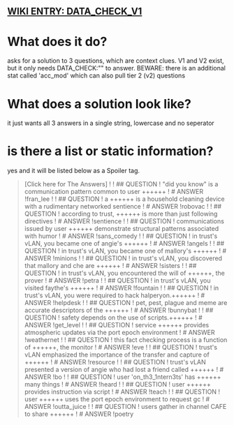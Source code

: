 ## [WIKI ENTRY: DATA_CHECK_V1](https://wiki.hackmud.com/upgrades/locks/DATA_CHECK_V1)

# What does it do?
asks for a solution to 3 questions, which are context clues.
V1 and V2 exist, but it only needs DATA_CHECK:"" to answer.
BEWARE: there is an additional stat called 'acc_mod' which can also pull tier 2 (v2) questions

# What does a solution look like?
it just wants all 3 answers in a single string, lowercase and no seperator

# is there a list or static information?
yes and it will be listed below as a Spoiler tag.

> [Click here for The Answers]
>!
>! ## QUESTION
>! "did you know" is a communication pattern common to user ++++++
>! # ANSWER
>!fran_lee
>!
>! ## QUESTION
>!  a ++++++ is a household cleaning device with a rudimentary networked sentience
>! # ANSWER
>!robovac
>!
>! ## QUESTION
>!  according to trust, ++++++ is more than just following directives
>! # ANSWER
>!sentience
>!
>! ## QUESTION
>!  communications issued by user ++++++ demonstrate structural patterns associated with humor
>! # ANSWER
>!sans_comedy
>!
>! ## QUESTION
>!  in trust's vLAN, you became one of angie's ++++++
>! # ANSWER
>!angels
>!
>! ## QUESTION
>!  in trust's vLAN, you became one of mallory's ++++++
>! # ANSWER
>!minions
>!
>! ## QUESTION
>!  in trust's vLAN, you discovered that mallory and che are ++++++
>! # ANSWER
>!sisters
>!
>! ## QUESTION
>!  in trust's vLAN, you encountered the will of ++++++, the prover
>! # ANSWER
>!petra
>!
>! ## QUESTION
>!  in trust's vLAN, you visited faythe's ++++++
>! # ANSWER
>!fountain
>!
>! ## QUESTION
>!  in trust's vLAN, you were required to hack halperyon.++++++
>! # ANSWER
>!helpdesk
>!
>! ## QUESTION
>!  pet, pest, plague and meme are accurate descriptors of the ++++++
>! # ANSWER
>!bunnybat
>!
>! ## QUESTION
>!  safety depends on the use of scripts.++++++
>! # ANSWER
>!get_level
>!
>! ## QUESTION
>!  service ++++++ provides atmospheric updates via the port epoch environment
>! # ANSWER
>!weathernet
>!
>! ## QUESTION
>!  this fact checking process is a function of ++++++, the monitor
>! # ANSWER
>!eve
>!
>! ## QUESTION
>!  trust's vLAN emphasized the importance of the transfer and capture of ++++++
>! # ANSWER
>!resource
>!
>! ## QUESTION
>!  trust's vLAN presented a version of angie who had lost a friend called ++++++
>! # ANSWER
>!bo
>!
>! ## QUESTION
>!  user 'on_th3_1ntern3ts' has ++++++ many things
>! # ANSWER
>!heard
>!
>! ## QUESTION
>!  user ++++++ provides instruction via script
>! # ANSWER
>!teach
>!
>! ## QUESTION
>!  user ++++++ uses the port epoch environment to request gc
>! # ANSWER
>!outta_juice
>!
>! ## QUESTION
>!  users gather in channel CAFE to share ++++++
>! # ANSWER
>!poetry
